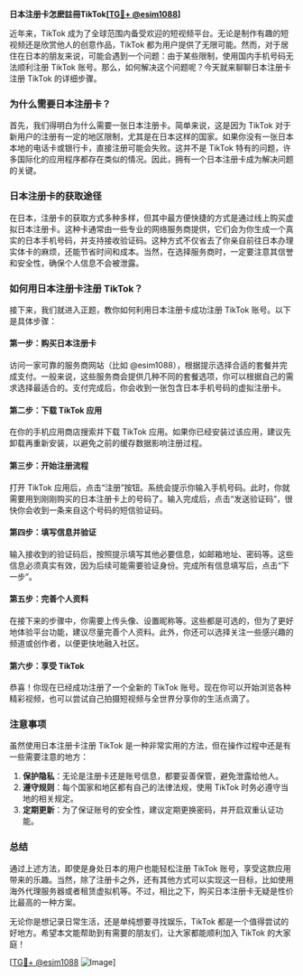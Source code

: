 **日本注册卡怎麽註冊TikTok[[TG💪+ @esim1088](https://t.me/s/esim1088)]**

近年来，TikTok 成为了全球范围内备受欢迎的短视频平台。无论是制作有趣的短视频还是欣赏他人的创意作品，TikTok 都为用户提供了无限可能。然而，对于居住在日本的朋友来说，可能会遇到一个问题：由于某些限制，使用国内手机号码无法顺利注册 TikTok 账号。那么，如何解决这个问题呢？今天就来聊聊日本注册卡注册 TikTok 的详细步骤。

### 为什么需要日本注册卡？

首先，我们得明白为什么需要一张日本注册卡。简单来说，这是因为 TikTok 对于新用户的注册有一定的地区限制，尤其是在日本这样的国家。如果你没有一张日本本地的电话卡或银行卡，直接注册可能会失败。这并不是 TikTok 特有的问题，许多国际化的应用程序都存在类似的情况。因此，拥有一个日本注册卡成为解决问题的关键。

### 日本注册卡的获取途径

在日本，注册卡的获取方式多种多样，但其中最方便快捷的方式是通过线上购买虚拟日本注册卡。这种卡通常由一些专业的网络服务商提供，它们会为你生成一个真实的日本手机号码，并支持接收验证码。这种方式不仅省去了你亲自前往日本办理实体卡的麻烦，还能节省时间和成本。当然，在选择服务商时，一定要注意其信誉和安全性，确保个人信息不会被泄露。

### 如何用日本注册卡注册 TikTok？

接下来，我们就进入正题，教你如何利用日本注册卡成功注册 TikTok 账号。以下是具体步骤：

#### 第一步：购买日本注册卡

访问一家可靠的服务商网站（比如 @esim1088），根据提示选择合适的套餐并完成支付。一般来说，这些服务商会提供几种不同的套餐选项，你可以根据自己的需求选择最适合的。支付完成后，你会收到一张包含日本手机号码的虚拟注册卡。

#### 第二步：下载 TikTok 应用

在你的手机应用商店搜索并下载 TikTok 应用。如果你已经安装过该应用，建议先卸载再重新安装，以避免之前的缓存数据影响注册过程。

#### 第三步：开始注册流程

打开 TikTok 应用后，点击“注册”按钮。系统会提示你输入手机号码。此时，你就需要用到刚刚购买的日本注册卡上的号码了。输入完成后，点击“发送验证码”，很快你会收到一条来自这个号码的短信验证码。

#### 第四步：填写信息并验证

输入接收到的验证码后，按照提示填写其他必要信息，如邮箱地址、密码等。这些信息必须真实有效，因为后续可能需要验证身份。完成所有信息填写后，点击“下一步”。

#### 第五步：完善个人资料

在接下来的步骤中，你需要上传头像、设置昵称等。这些都是可选的，但为了更好地体验平台功能，建议尽量完善个人资料。此外，你还可以选择关注一些感兴趣的频道或创作者，以便更快地融入社区。

#### 第六步：享受 TikTok

恭喜！你现在已经成功注册了一个全新的 TikTok 账号。现在你可以开始浏览各种精彩视频，也可以尝试自己拍摄短视频与全世界分享你的生活点滴了。

### 注意事项

虽然使用日本注册卡注册 TikTok 是一种非常实用的方法，但在操作过程中还是有一些需要注意的地方：

1. **保护隐私**：无论是注册卡还是账号信息，都要妥善保管，避免泄露给他人。
2. **遵守规则**：每个国家和地区都有自己的法律法规，使用 TikTok 时务必遵守当地的相关规定。
3. **定期更新**：为了保证账号的安全性，建议定期更换密码，并开启双重认证功能。

### 总结

通过上述方法，即使是身处日本的用户也能轻松注册 TikTok 账号，享受这款应用带来的乐趣。当然，除了注册卡之外，还有其他方式可以实现这一目标，比如使用海外代理服务器或者租赁虚拟机等。不过，相比之下，购买日本注册卡无疑是性价比最高的一种方案。

无论你是想记录日常生活，还是单纯想要寻找娱乐，TikTok 都是一个值得尝试的好地方。希望本文能帮助到有需要的朋友们，让大家都能顺利加入 TikTok 的大家庭！

[[TG💪+ @esim1088](https://t.me/s/esim1088) ![Image](https://i.postimg.cc/4NQfJmqS/Snipaste-2025-05-13-00-14-12.png)]